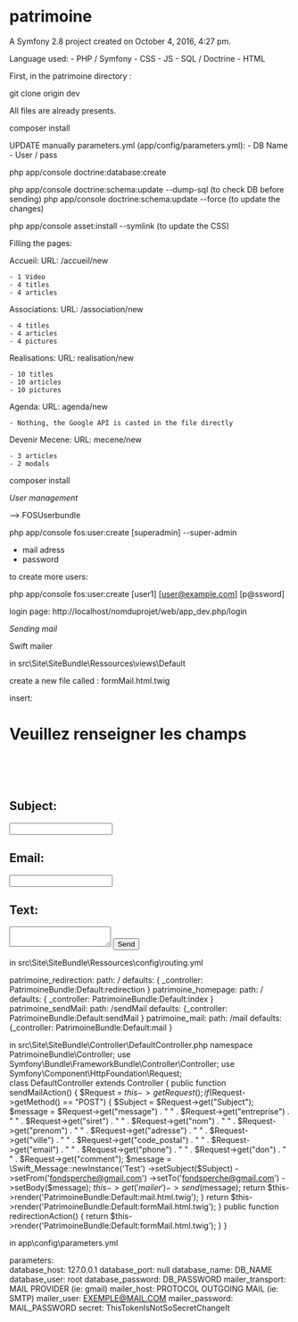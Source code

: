 patrimoine
==========

A Symfony 2.8 project created on October 4, 2016, 4:27 pm.

Language used:
    - PHP / Symfony
    - CSS
    - JS
    - SQL / Doctrine
    - HTML

First, in the patrimoine directory :


git clone origin dev

All files are already presents.

composer install

UPDATE manually parameters.yml (app/config/parameters.yml):
    - DB Name
    - User / pass

php app/console doctrine:database:create

php app/console doctrine:schema:update --dump-sql (to check DB before sending)
php app/console doctrine:schema:update --force (to update the changes)

php app/console asset:install --symlink (to update the CSS)


Filling the pages:

Accueil:
 URL: /accueil/new

    - 1 Video
    - 4 titles
    - 4 articles

Associations:
    URL: /association/new

    - 4 titles
    - 4 articles
    - 4 pictures

Realisations:
    URL: realisation/new

    - 10 titles
    - 10 articles
    - 10 pictures

Agenda:
    URL: agenda/new

    - Nothing, the Google API is casted in the file directly

Devenir Mecene:
    URL: mecene/new

    - 3 articles
    - 2 modals


composer install

*User management*

--> FOSUserbundle


php app/console fos:user:create [superadmin] --super-admin
- mail adress
- password

to create more users: 

php app/console fos:user:create [user1] [user@example.com] [p@ssword]

login page:
http://localhost/nomduprojet/web/app_dev.php/login

*Sending mail*

Swift mailer

in src\Site\SiteBundle\Ressources\views\Default

create a new file called : formMail.html.twig


insert:
    <form action="{{ path('patrimoine_sendMail') }}" method="POST" >
    <h1>Veuillez renseigner les champs</h1>
    <br />
    <br />
    <br />
    <h2>
        Subject:
    </h2>
    <input type="text" name="Subject">
    <br />
    <h2>
        Email:
    </h2>
    <input type="text" name="email">
    <br />
    <h2>
        Text:
    </h2>
    <textarea name="message"></textarea>
    <input type="submit" value="Send"/>
    </form>


in src\Site\SiteBundle\Ressources\config\routing.yml

patrimoine_redirection:
       path:     /
    defaults: { _controller: PatrimoineBundle:Default:redirection }
patrimoine_homepage:
    path:     /
    defaults: { _controller: PatrimoineBundle:Default:index }
patrimoine_sendMail:
    path: /sendMail
    defaults: {_controller: PatrimoineBundle:Default:sendMail }
patrimoine_mail:
    path: /mail
    defaults: {_controller: PatrimoineBundle:Default:mail }
    
in src\Site\SiteBundle\Controller\DefaultController.php 
    namespace PatrimoineBundle\Controller;
    use Symfony\Bundle\FrameworkBundle\Controller\Controller;
    use Symfony\Component\HttpFoundation\Request;  
    class DefaultController extends Controller
    {
        public function sendMailAction()
        {
            $Request = $this->getRequest();
            if ($Request->getMethod() == "POST") {
                $Subject = $Request->get("Subject");
                $message = $Request->get("message") . " " . $Request->get("entreprise") . " " . $Request->get("siret") . " " . $Request->get("nom") . " " . $Request->get("prenom") . " " . $Request->get("adresse") . " " . $Request->get("ville") . " " . $Request->get("code_postal") . " " . $Request->get("email") . " " . $Request->get("phone") . " " . $Request->get("don") . " " . $Request->get("comment");
                $message = \Swift_Message::newInstance('Test')
                    ->setSubject($Subject)
                    ->setFrom('fondsperche@gmail.com')
                    ->setTo('fondsperche@gmail.com')
                    ->setBody($message);
                $this->get('mailer')->send($message);
                return $this->render('PatrimoineBundle:Default:mail.html.twig');
            }
            return $this->render('PatrimoineBundle:Default:formMail.html.twig');
        }
        public function redirectionAction()
        {
            return $this->render('PatrimoineBundle:Default:formMail.html.twig');
        }
    }
    
    
in app\config\parameters.yml

parameters:    
       database_host: 127.0.0.1
    database_port: null
    database_name: DB_NAME
    database_user: root
    database_password: DB_PASSWORD
    mailer_transport: MAIL PROVIDER (ie: gmail)
    mailer_host: PROTOCOL OUTGOING MAIL (ie: SMTP)
    mailer_user: EXEMPLE@MAIL.COM
    mailer_password: MAIL_PASSWORD
    secret: ThisTokenIsNotSoSecretChangeIt
